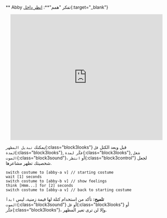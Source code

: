 ** Abby تفكر "همم"**: [انظر داخل](https://scratch.mit.edu/projects/498767227/editor){:target="_blank"}
<div class="scratch-preview" style="margin-left: 15px;">
  <iframe allowtransparency="true" width="485" height="402" src="https://scratch.mit.edu/projects/embed/498767227/?autostart=false" frameborder="0"></iframe>
</div>

يمكنك `تبديل المظهر`{:class="block3looks"} قبل وبعد الكتل `قل لمدة`{:class="block3looks"}, `فكّر لمدة`{:class="block3looks"}, `شغل الصوت`{:class="block3sound"}، أو `انتظر`{:class="block3control"} لجعل شخصيتك تظهر مشاعرها.

```blocks3
switch costume to [abby-a v] // starting costume
wait [1] seconds
switch costume to [abby-b v] // show feelings
think [Hmm...] for [2] seconds
switch costume to [abby-a v] // back to starting costume
```

**تلميح:** تأكد من استخدام كتلة لها قيمة زمنية، ليس `ابدأ الصوت`{:class="block3sound"} أو `قل`{:class="block3looks"} أو `فكّر`{:class="block3looks"}، وإلا لن ترى تغير المظهر.



